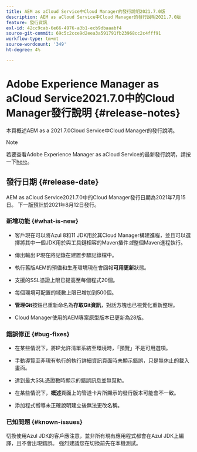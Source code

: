 ```yaml
---
title: AEM as aCloud Service中Cloud Manager的發行說明2021.7.0版
description: AEM as aCloud Service中Cloud Manager的發行說明2021.7.0版
feature: 發行資訊
exl-id: 42cc9cab-6e66-4976-a3b1-ecb9dbaaabf4
source-git-commit: 69c5c2cce9d2eea3a591791fb23968cc2c4fff91
workflow-type: tm+mt
source-wordcount: '349'
ht-degree: 4%

---
```


# Adobe Experience Manager as aCloud Service2021.7.0中的Cloud Manager發行說明 {#release-notes}

本頁概述AEM as a 2021.7.0Cloud Service中Cloud Manager的發行說明。

>[!NOTE]
>若要查看Adobe Experience Manager as aCloud Service的最新發行說明，請按一下[here](https://experienceleague.adobe.com/docs/experience-manager-cloud-service/release-notes/release-notes/release-notes-current.html)。

## 發行日期 {#release-date}

AEM as aCloud Service2021.7.0中的Cloud Manager發行日期為2021年7月15日。
下一版預計於2021年8月12日發行。

### 新增功能 {#what-is-new}

* 客戶現在可以將Azul 8和11 JDK用於其Cloud Manager構建進程，並且可以選擇將其中一個JDK用於與工具鏈相容的Maven插件&#x200B;*或*&#x200B;整個Maven進程執行。

* 傳出輸出IP現在將記錄在建置步驟記錄檔中。

* 執行舊版AEM的預備和生產環境現在會回報&#x200B;**可用更新**&#x200B;狀態。

* 支援的SSL憑證上限已提高至每個程式20個。

* 每個環境可配置的域數上限已增加到500個。

* **管理Git**&#x200B;按鈕已重新命名為&#x200B;**存取Git資訊**，對話方塊也已視覺化重新整理。

* Cloud Manager使用的AEM專案原型版本已更新為28版。

### 錯誤修正 {#bug-fixes}

* 在某些情況下，將IP允許清單系結至環境時，「預覽」不是可用選項。

* 手動導覽至非現有執行的執行詳細資訊頁面時未顯示錯誤，只是無休止的載入畫面。

* 達到最大SSL憑證數時顯示的錯誤訊息並無幫助。

* 在某些情況下，**概述**&#x200B;頁面上的管道卡片所顯示的發行版本可能會不一致。

* 添加程式嚮導未正確說明建立後無法更改名稱。

### 已知問題 {#known-issues}

切換使用Azul JDK的客戶應注意，並非所有現有應用程式都會在Azul JDK上編譯，且不會出現錯誤。 強烈建議您在切換前先在本機測試。

